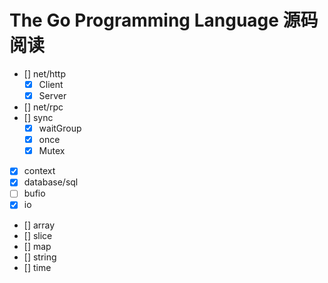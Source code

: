 # The Go Programming Language 源码阅读

- [] net/http
  - [x] Client
  - [x] Server
- [] net/rpc
- [] sync
  - [x] waitGroup
  - [x] once
  - [x] Mutex
- [x] context
- [x] database/sql
- [ ] bufio
- [x] io
- [] array
- [] slice
- [] map
- [] string
- [] time

